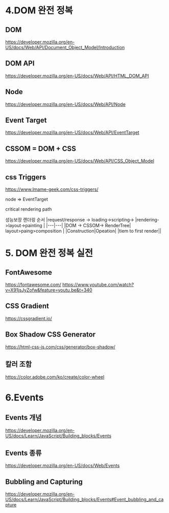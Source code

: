 # 4.DOM 완전 정복

## DOM

https://developer.mozilla.org/en-US/docs/Web/API/Document_Object_Model/Introduction

## DOM API

https://developer.mozilla.org/en-US/docs/Web/API/HTML_DOM_API

## Node

https://developer.mozilla.org/en-US/docs/Web/API/Node

## Event Target

https://developer.mozilla.org/en-US/docs/Web/API/EventTarget

## CSSOM = DOM + CSS

https://developer.mozilla.org/en-US/docs/Web/API/CSS_Object_Model

## css Triggers

https://www.lmame-geek.com/css-triggers/

node => EventTarget

critical rendering path

성능보장 랜더링 순서
|request/response -> loading->scripting-> |rendering->layout->painting |
|---|---|
|DOM -> CSSOM-> RenderTree| layout>paing>composition |
|Construction|Opeation|
|tiem to first render||

# 5. DOM 완전 정복 실전

## FontAwesome

https://fontawesome.com/
https://www.youtube.com/watch?v=X91jsJyZofw&feature=youtu.be&t=340

## CSS Gradient

https://cssgradient.io/

## Box Shadow CSS Generator

https://html-css-js.com/css/generator/box-shadow/

## 칼러 조함

https://color.adobe.com/ko/create/color-wheel

# 6.Events

## Events 개념

https://developer.mozilla.org/en-US/docs/Learn/JavaScript/Building_blocks/Events

## Events 종류

https://developer.mozilla.org/en-US/docs/Web/Events

## Bubbling and Capturing

https://developer.mozilla.org/en-US/docs/Learn/JavaScript/Building_blocks/Events#Event_bubbling_and_capture
